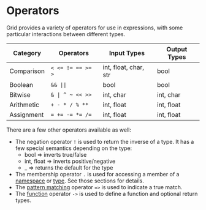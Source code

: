 # Operators

Grid provides a variety of operators for use in expressions, with some particular interactions between different types.

| Category | Operators | Input Types | Output Types |
|----------|-----------|-------------|-------------|
| Comparison | `< <= != == >= >` | int, float, char, str | bool |
| Boolean | `&& \|\|` | bool | bool |
| Bitwise | `& \| ^ ~ << >>` | int, char | int, char |
| Arithmetic | `+ - * / % **` | int, float | int, float |
| Assignment | `= += -= *= /=` | int, float | int, float |

There are a few other operators available as well:

- The negation operator `!` is used to return the inverse of a type. It has a few special semantics depending on the type:
  - bool => inverts true/false
  - int, float => inverts positive/negative
  - _ => returns the default for the type
- The membership operator `.` is used for accessing a member of a [namespace](structure.md) or [type](types.md). See those sections for details.
- The [pattern matching](flow-control.md) operator `=>` is used to indicate a true match.
- The [function](functions.md) operator `->` is used to define a function and optional return types.
